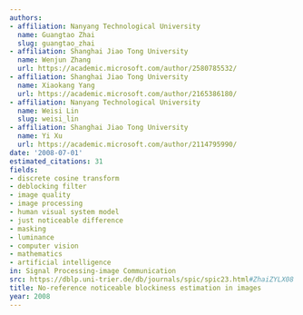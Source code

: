 ```yaml
---
authors:
- affiliation: Nanyang Technological University
  name: Guangtao Zhai
  slug: guangtao_zhai
- affiliation: Shanghai Jiao Tong University
  name: Wenjun Zhang
  url: https://academic.microsoft.com/author/2580785532/
- affiliation: Shanghai Jiao Tong University
  name: Xiaokang Yang
  url: https://academic.microsoft.com/author/2165386180/
- affiliation: Nanyang Technological University
  name: Weisi Lin
  slug: weisi_lin
- affiliation: Shanghai Jiao Tong University
  name: Yi Xu
  url: https://academic.microsoft.com/author/2114795990/
date: '2008-07-01'
estimated_citations: 31
fields:
- discrete cosine transform
- deblocking filter
- image quality
- image processing
- human visual system model
- just noticeable difference
- masking
- luminance
- computer vision
- mathematics
- artificial intelligence
in: Signal Processing-image Communication
src: https://dblp.uni-trier.de/db/journals/spic/spic23.html#ZhaiZYLX08
title: No-reference noticeable blockiness estimation in images
year: 2008
---
```

